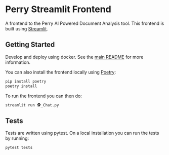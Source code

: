 # Perry Streamlit Frontend

A frontend to the Perry AI Powered Document Analysis tool. This frontend is built using [Streamlit](https://streamlit.io/).

## Getting Started
Develop and deploy using docker. See the [main README](../README.md) for more information.

You can also install the frontend locally using [Poetry](https://python-poetry.org/):

```bash
pip install poetry
poetry install
```

To run the frontend you can then do:
```bash
streamlit run 🕵_Chat.py
```

## Tests
Tests are written using pytest. On a local installation you can run the tests by running:

```bash
pytest tests
```
